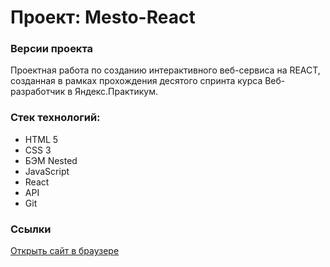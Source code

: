 # Проект: Mesto-React

### Версии проекта
Проектная работа по созданию интерактивного веб-сервиса на REACT, созданная в рамках прохождения десятого спринта курса Веб-разработчик в Яндекс.Практикум.

### Стек технологий:
* HTML 5
* CSS 3
* БЭМ Nested
* JavaScript
* React
* API
* Git



### **Cсылки**
[Открыть сайт в браузере](https://helenakai.github.io/mesto-react/)